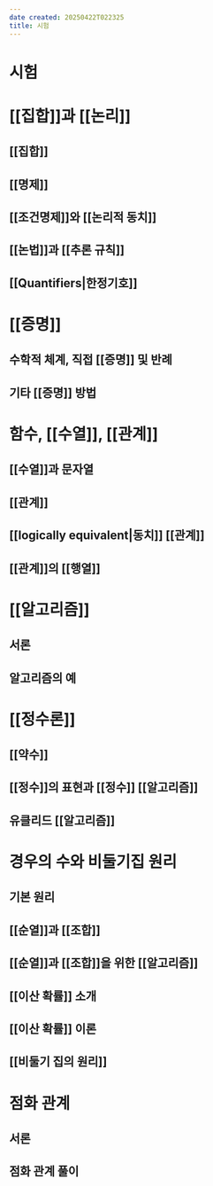 ```yaml
---
date created: 20250422T022325
title: 시험
---
```


# 시험

# [[집합]]과 [[논리]]

## [[집합]]

## [[명제]]

## [[조건명제]]와 [[논리적 동치]]

## [[논법]]과 [[추론 규칙]]

## [[Quantifiers|한정기호]]

# [[증명]]

## 수학적 체계, 직접 [[증명]] 및 반례

## 기타 [[증명]] 방법

# 함수, [[수열]], [[관계]]

## [[수열]]과 문자열

## [[관계]]

## [[logically equivalent|동치]] [[관계]]

## [[관계]]의 [[행열]]

# [[알고리즘]]

## 서론

## 알고리즘의 예

# [[정수론]]

## [[약수]]

## [[정수]]의 표현과 [[정수]] [[알고리즘]]

## 유클리드 [[알고리즘]]

# 경우의 수와 비둘기집 원리

## 기본 원리

## [[순열]]과 [[조합]]

## [[순열]]과 [[조합]]을 위한 [[알고리즘]]

## [[이산 확률]] 소개

## [[이산 확률]] 이론

## [[비둘기 집의 원리]]

# 점화 관계

## 서론

## 점화 관계 풀이

